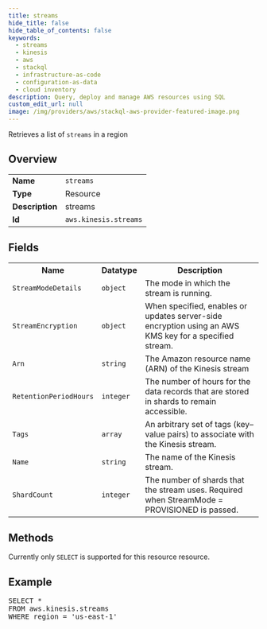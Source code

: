 ```yaml
---
title: streams
hide_title: false
hide_table_of_contents: false
keywords:
  - streams
  - kinesis
  - aws
  - stackql
  - infrastructure-as-code
  - configuration-as-data
  - cloud inventory
description: Query, deploy and manage AWS resources using SQL
custom_edit_url: null
image: /img/providers/aws/stackql-aws-provider-featured-image.png
---
```

Retrieves a list of <code>streams</code> in a region

## Overview
<table><tbody>
<tr><td><b>Name</b></td><td><code>streams</code></td></tr>
<tr><td><b>Type</b></td><td>Resource</td></tr>
<tr><td><b>Description</b></td><td>streams</td></tr>
<tr><td><b>Id</b></td><td><code>aws.kinesis.streams</code></td></tr>
</tbody></table>

## Fields
<table><tbody>
<tr><th>Name</th><th>Datatype</th><th>Description</th></tr>
<tr><td><code>StreamModeDetails</code></td><td><code>object</code></td><td>The mode in which the stream is running.</td></tr>
<tr><td><code>StreamEncryption</code></td><td><code>object</code></td><td>When specified, enables or updates server-side encryption using an AWS KMS key for a specified stream.</td></tr>
<tr><td><code>Arn</code></td><td><code>string</code></td><td>The Amazon resource name (ARN) of the Kinesis stream</td></tr>
<tr><td><code>RetentionPeriodHours</code></td><td><code>integer</code></td><td>The number of hours for the data records that are stored in shards to remain accessible.</td></tr>
<tr><td><code>Tags</code></td><td><code>array</code></td><td>An arbitrary set of tags (key–value pairs) to associate with the Kinesis stream.</td></tr>
<tr><td><code>Name</code></td><td><code>string</code></td><td>The name of the Kinesis stream.</td></tr>
<tr><td><code>ShardCount</code></td><td><code>integer</code></td><td>The number of shards that the stream uses. Required when StreamMode = PROVISIONED is passed.</td></tr>

</tbody></table>

## Methods
Currently only <code>SELECT</code> is supported for this resource resource.

## Example
<pre>
SELECT *<br/>FROM aws.kinesis.streams<br/>WHERE region = 'us-east-1'
</pre>
